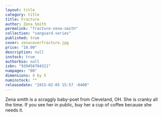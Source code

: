 ```yaml
---
layout: title
category: title
title: Fracture
author: Zena Smith
permalink: "fracture-zena-smith"
collection: "vanguard-series"
published: true
cover: zenacoverfracture.jpg
price: "10.00"
description: null
instock: true
authorbio: null
isbn: "939456704321"
numpages: "80"
dimensions: 4 by 5
numinstock: ""
releasedate: "2015-02-05 15:57 -0400"
---
```



Zena smith is a scraggly baby-poet from Cleveland, OH. She is cranky all the time. If you see her in public, buy her a cup of coffee because she needs it.
